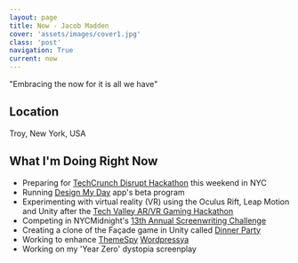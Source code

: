 ```yaml
---
layout: page
title: Now - Jacob Madden
cover: 'assets/images/cover1.jpg'
class: 'post'
navigation: True
current: now
---
```


"Embracing the now for it is all we have"

## Location

Troy, New York, USA

## What I'm Doing Right Now

* Preparing for [TechCrunch Disrupt Hackathon](http://techcrunch.com/event-info/disrupt-ny-2016/disrupt-ny-hackathon-2016/) this weekend in NYC
* Running [Design My Day](http://www.designmyday.co) app's beta program
* Experimenting with virtual reality (VR) using the Oculus Rift, Leap Motion and Unity after the [Tech Valley AR/VR Gaming Hackathon](http://tvcog-arvr-gaming2016.devpost.com)
* Competing in NYCMidnight's [13th Annual Screenwriting Challenge](http://www.nycmidnight.com/Competitions/SC/Challenge.htm)
* Creating a clone of the Façade game in Unity called [Dinner Party](https://github.com/jagatfx/dinnerparty)
* Working to enhance [ThemeSpy](http://www.themespy.com) [Wordpressya](http://www.wordpressya.com)
* Working on my 'Year Zero' dystopia screenplay
